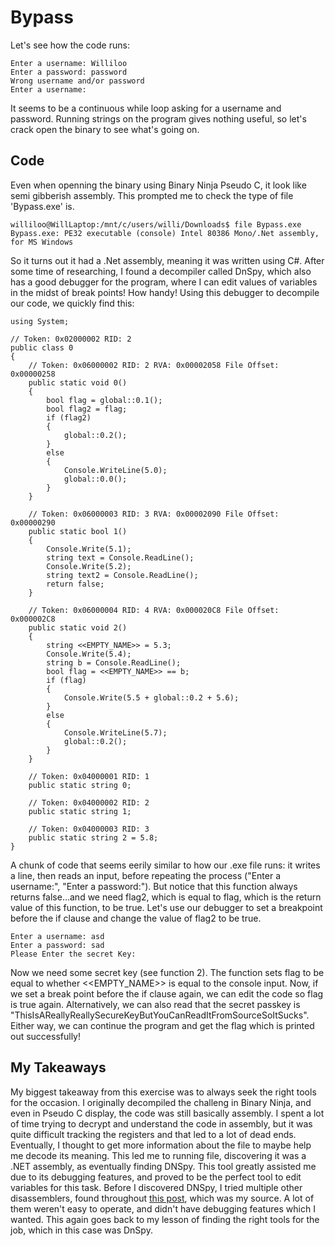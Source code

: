 # Bypass
Let's see how the code runs:
```
Enter a username: Williloo
Enter a password: password
Wrong username and/or password
Enter a username:
```
It seems to be a continuous while loop asking for a username and password. Running strings on the program gives nothing useful, so
let's crack open the binary to see what's going on.

## Code 
Even when openning the binary using Binary Ninja Pseudo C, it look like semi gibberish assembly. This prompted me to check the type
of file 'Bypass.exe' is.
```
williloo@WillLaptop:/mnt/c/users/willi/Downloads$ file Bypass.exe
Bypass.exe: PE32 executable (console) Intel 80386 Mono/.Net assembly, for MS Windows
```
So it turns out it had a .Net assembly, meaning it was written using C#. After some time of researching, I found a decompiler called
DnSpy, which also has a good debugger for the program, where I can edit values of variables in the midst of break points! How handy!
Using this debugger to decompile our code, we quickly find this:
```
using System;

// Token: 0x02000002 RID: 2
public class 0
{
	// Token: 0x06000002 RID: 2 RVA: 0x00002058 File Offset: 0x00000258
	public static void 0()
	{
		bool flag = global::0.1();
		bool flag2 = flag;
		if (flag2)
		{
			global::0.2();
		}
		else
		{
			Console.WriteLine(5.0);
			global::0.0();
		}
	}

	// Token: 0x06000003 RID: 3 RVA: 0x00002090 File Offset: 0x00000290
	public static bool 1()
	{
		Console.Write(5.1);
		string text = Console.ReadLine();
		Console.Write(5.2);
		string text2 = Console.ReadLine();
		return false;
	}

	// Token: 0x06000004 RID: 4 RVA: 0x000020C8 File Offset: 0x000002C8
	public static void 2()
	{
		string <<EMPTY_NAME>> = 5.3;
		Console.Write(5.4);
		string b = Console.ReadLine();
		bool flag = <<EMPTY_NAME>> == b;
		if (flag)
		{
			Console.Write(5.5 + global::0.2 + 5.6);
		}
		else
		{
			Console.WriteLine(5.7);
			global::0.2();
		}
	}

	// Token: 0x04000001 RID: 1
	public static string 0;

	// Token: 0x04000002 RID: 2
	public static string 1;

	// Token: 0x04000003 RID: 3
	public static string 2 = 5.8;
}
```
A chunk of code that seems eerily similar to how our .exe file runs: it writes a line, then reads an input, before repeating the process
("Enter a username:", "Enter a password:"). But notice that this function always returns false...and we need flag2, which is equal to flag,
which is the return value of this function, to be true. Let's use our debugger to set a breakpoint before the if clause and change the value
of flag2 to be true.
```
Enter a username: asd
Enter a password: sad
Please Enter the secret Key:
```
Now we need some secret key (see function 2). The function sets flag to be equal to whether <<EMPTY_NAME>> is equal to the console input.
Now, if we set a break point before the if clause again, we can edit the code so flag is true again. Alternatively, we can also read that
the secret passkey is "ThisIsAReallyReallySecureKeyButYouCanReadItFromSourceSoItSucks". Either way, we can continue the program and get the
flag which is printed out successfully!

## My Takeaways
My biggest takeaway from this exercise was to always seek the right tools for the occasion. I originally decompiled the challeng in Binary
Ninja, and even in Pseudo C display, the code was still basically assembly. I spent a lot of time trying to decrypt and understand the code
in assembly, but it was quite difficult tracking the registers and that led to a lot of dead ends.
Eventually, I thought to get more information about the file to maybe help me decode its meaning. This led me to running file, discovering it
was a .NET assembly, as eventually finding DNSpy. This tool greatly assisted me due to its debugging features, and proved to be the perfect tool
to edit variables for this task. 
Before I discovered DNSpy, I tried multiple other disassemblers, found throughout [this post](https://stackoverflow.com/questions/179741/how-do-i-decompile-a-net-exe-into-readable-c-sharp-source-code), 
which was my source. A lot of them weren't easy to operate, and didn't have debugging features which I wanted. This again goes back to my lesson
of finding the right tools for the job, which in this case was DnSpy.